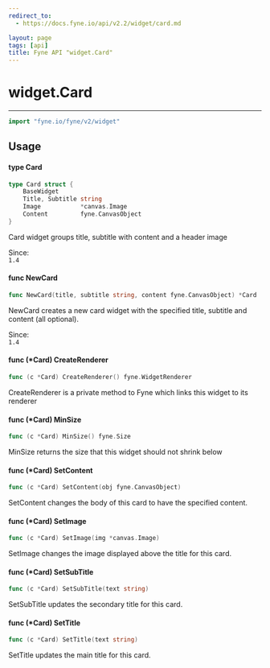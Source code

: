 ```yaml
---
redirect_to:
  - https://docs.fyne.io/api/v2.2/widget/card.md

layout: page
tags: [api]
title: Fyne API "widget.Card"
---
```



# widget.Card
---
```go
import "fyne.io/fyne/v2/widget"
```

## Usage

#### type Card

```go
type Card struct {
	BaseWidget
	Title, Subtitle string
	Image           *canvas.Image
	Content         fyne.CanvasObject
}
```

Card widget groups title, subtitle with content and a header image


<div class="since">Since: <code>
1.4</code></div>

#### func  NewCard

```go
func NewCard(title, subtitle string, content fyne.CanvasObject) *Card
```
NewCard creates a new card widget with the specified title, subtitle and content (all optional).


<div class="since">Since: <code>
1.4</code></div>

#### func (*Card) CreateRenderer

```go
func (c *Card) CreateRenderer() fyne.WidgetRenderer
```
CreateRenderer is a private method to Fyne which links this widget to its renderer

#### func (*Card) MinSize

```go
func (c *Card) MinSize() fyne.Size
```
MinSize returns the size that this widget should not shrink below

#### func (*Card) SetContent

```go
func (c *Card) SetContent(obj fyne.CanvasObject)
```
SetContent changes the body of this card to have the specified content.

#### func (*Card) SetImage

```go
func (c *Card) SetImage(img *canvas.Image)
```
SetImage changes the image displayed above the title for this card.

#### func (*Card) SetSubTitle

```go
func (c *Card) SetSubTitle(text string)
```
SetSubTitle updates the secondary title for this card.

#### func (*Card) SetTitle

```go
func (c *Card) SetTitle(text string)
```
SetTitle updates the main title for this card.

